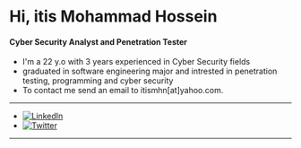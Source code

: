 # Hi, itis Mohammad Hossein
#### Cyber Security Analyst and Penetration Tester
- I'm a 22 y.o with 3 years experienced in Cyber Security fields
- graduated in software engineering major and intrested in penetration testing, programming and cyber security
- To contact me send an email to itismhn[at]yahoo.com.
---
- [![LinkedIn](https://img.shields.io/badge/linkedin-%230077B5.svg?style=flat&logo=linkedin&logoColor=white)]((https://linkedin.com/in/mohammad-hossein-nouri-0201b5219))
- [![Twitter](https://img.shields.io/badge/Twitter-%231DA1F2.svg?style=flat&logo=Twitter&logoColor=white)](https://twitter.com/itismhn)
---

